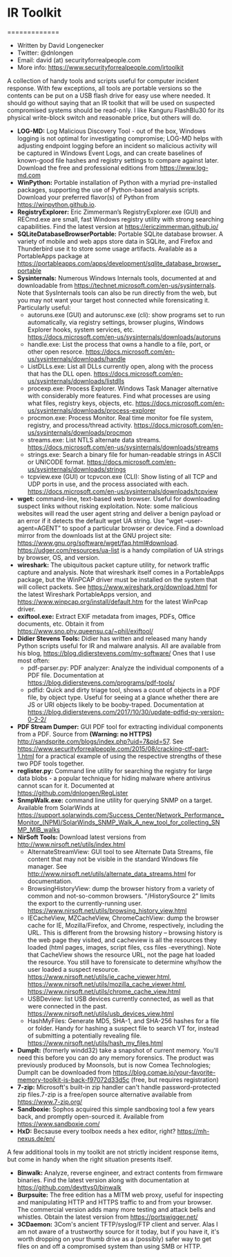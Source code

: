 # IR Toolkit
=============

* Written by David Longenecker
* Twitter: @dnlongen
* Email: david (at) securityforrealpeople.com
* More info: https://www.securityforrealpeople.com/irtoolkit

A collection of handy tools and scripts useful for computer incident response. With few exceptions, all tools are portable versions so the contents can be put on a USB flash drive for easy use where needed. It should go without saying that an IR toolkit that will be used on suspected compromised systems should be read-only. I like Kanguru FlashBlu30 for its physical write-block switch and reasonable price, but others will do.

* **LOG-MD:** Log Malicious Discovery Tool - out of the box, Windows logging is not optimal for investigating compromise; LOG-MD helps with adjusting endpoint logging before an incident so malicious activity will be captured in Windows Event Logs, and can create baselines of known-good file hashes and registry settings to compare against later. Download the free and professional editions from https://www.log-md.com
* **WinPython:** Portable installation of Python with a myriad pre-installed packages, supporting the use of Python-based analysis scripts. Download your preferred flavor(s) of Python from https://winpython.github.io.
* **RegistryExplorer:** Eric Zimmerman’s RegistryExplorer.exe (GUI) and RECmd.exe are small, fast Windows registry utility with strong searching capabilities. Find the latest version at https://ericzimmerman.github.io/
* **SQLiteDatabaseBrowserPortable:** Portable SQLite database browser. A variety of mobile and web apps store data in SQLite, and Firefox and Thunderbird use it to store some usage artifacts. Available as a PortableApps package at https://portableapps.com/apps/development/sqlite_database_browser_portable
* **Sysinternals:** Numerous Windows Internals tools, documented at and downloadable from https://technet.microsoft.com/en-us/sysinternals. Note that SysInternals tools can also be run directly from the web, but you may not want your target host connected while forensicating it. Particularly useful:
  * autoruns.exe (GUI) and autorunsc.exe (cli): show programs set to run automatically, via registry settings, browser plugins, Windows Explorer hooks, system services, etc. https://docs.microsoft.com/en-us/sysinternals/downloads/autoruns
  * handle.exe: List the process that owns a handle to a file, port, or other open resorce. https://docs.microsoft.com/en-us/sysinternals/downloads/handle
  * ListDLLs.exe: List all DLLs currently open, along with the process that has the DLL open. https://docs.microsoft.com/en-us/sysinternals/downloads/listdlls
  * procexp.exe: Process Explorer. Windows Task Manager alternative with considerably more features. Find what processes are using what files, registry keys, objects, etc. https://docs.microsoft.com/en-us/sysinternals/downloads/process-explorer
  * procmon.exe: Process Monitor. Real time monitor foe file system, registry, and process/thread activity. https://docs.microsoft.com/en-us/sysinternals/downloads/procmon
  * streams.exe: List NTLS alternate data streams. https://docs.microsoft.com/en-us/sysinternals/downloads/streams
  * strings.exe: Search a binary file for human-readable strings in ASCII or UNICODE format. https://docs.microsoft.com/en-us/sysinternals/downloads/strings
  * tcpview.exe (GUI) or tcpvcon.exe (CLI): Show listing of all TCP and UDP ports in use, and the process associated with each. https://docs.microsoft.com/en-us/sysinternals/downloads/tcpview
* **wget:** command-line, text-based web browser. Useful for downloading suspect links without risking exploitation. Note: some malicious websites will read the user agent string and deliver a benign payload or an error if it detects the default wget UA string. Use “wget –user-agent=AGENT” to spoof a particular browser or device.  Find a download mirror from the downloads list at the GNU project site: https://www.gnu.org/software/wget/faq.html#download. https://udger.com/resources/ua-list is a handy compilation of UA strings by browser, OS, and version.
* **wireshark:** The ubiquitous packet capture utility, for network traffic capture and analysis. Note that wireshark itself comes in a PortableApps package, but the WinPCAP driver must be installed on the system that will collect packets. See https://www.wireshark.org/download.html for the latest Wireshark PortableApps version, and https://www.winpcap.org/install/default.htm for the latest WinPcap driver.
* **exiftool.exe:** Extract EXIF metadata from images, PDFs, Office documents, etc. Obtain it from https://www.sno.phy.queensu.ca/~phil/exiftool/
* **Didier Stevens Tools:** Didier has written and released many handy Python scripts useful for IR and malware analysis. All are available from his blog, https://blog.didierstevens.com/my-software/ Ones that I use most often:
  * pdf-parser.py: PDF analyzer: Analyze the individual components of a PDF file. Documentation at https://blog.didierstevens.com/programs/pdf-tools/
  * pdfid: Quick and dirty triage tool, shows a count of objects in a PDF file, by object type. Useful for seeing at a glance whether there are JS or URI objects likely to be booby-traped. Documentation at https://blog.didierstevens.com/2017/10/30/update-pdfid-py-version-0-2-2/
* **PDF Stream Dumper:** GUI PDF tool for extracting individual components from a PDF. Source from **(Warning: no HTTPS)** http://sandsprite.com/blogs/index.php?uid=7&pid=57. See https://www.securityforrealpeople.com/2015/08/cracking-ctf-part-1.html for a practical example of using the respective strengths of these two PDF tools together.
* **reglister.py:** Command line utility for searching the registry for large data blobs - a popular technique for hiding malware where antivirus cannot scan for it. Documented at https://github.com/dnlongen/RegLister
* **SnmpWalk.exe:** command line utility for querying SNMP on a target. Available from SolarWinds at https://support.solarwinds.com/Success_Center/Network_Performance_Monitor_(NPM)/SolarWinds_SNMP_Walk_A_new_tool_for_collecting_SNMP_MIB_walks
* **NirSoft Tools:** Download latest versions from http://www.nirsoft.net/utils/index.html
  * AlternateStreamView: GUI tool to see Alternate Data Streams, file content that may not be visible in the standard Windows file manager. See http://www.nirsoft.net/utils/alternate_data_streams.html for documentation.
  * BrowsingHistoryView: dump the browser history from a variety of common and not-so-common browsers. "/HistorySource 2" limits the export to the currently-running user. https://www.nirsoft.net/utils/browsing_history_view.html
  * IECacheView, MZCacheView, ChromeCachView: dump the browser cache for IE, Mozilla/Firefox, and Chrome, respectively, including the URL. This is different from the browsing history – browsing history is the web page they visited, and cacheview is all the resources they loaded (html pages, images, script files, css files -everything). Note that CacheView shows the resource URL, not the page hat loaded the resource. You still have to forensicate to determine why/how the user loaded a suspect resource. https://www.nirsoft.net/utils/ie_cache_viewer.html, https://www.nirsoft.net/utils/mozilla_cache_viewer.html, https://www.nirsoft.net/utils/chrome_cache_view.html
  * USBDeview: list USB devices currently connected, as well as that were connected in the past. https://www.nirsoft.net/utils/usb_devices_view.html
  * HashMyFiles: Generate MD5, SHA-1, and SHA-256 hashes for a file or folder. Handy for hashing a suspect file to search VT for, instead of submitting a potentially revealing file. https://www.nirsoft.net/utils/hash_my_files.html
* **DumpIt:** (formerly windd32) take a snapshot of current memory. You'll need this before you can do any memory forensics. The product was previously produced by Moonsols, but is now Comea Technologies; DumpIt can be downloaded from https://blog.comae.io/your-favorite-memory-toolkit-is-back-f97072d33d5c (free, but requires registration)
* **7-zip:** Microsoft's built-in zip handler can't handle password-protected zip files.7-zip is a free/open source alternative available from https://www.7-zip.org/
* **Sandboxie:** Sophos acquired this simple sandboxing tool a few years back, and promptly open-sourced it. Available from https://www.sandboxie.com/
* **HxD:** Becsause every toolbox needs a hex editor, right? https://mh-nexus.de/en/

A few additional tools in my toolkit are not strictly incident response items, but come in handy when the right situation presents itself.

* **Binwalk:** Analyze, reverse engineer, and extract contents from firmware binaries. Find the latest version along with documentation at https://github.com/devttys0/binwalk
* **Burpsuite:** The free edition has a MITM web proxy, useful for inspecting and manipulating HTTP and HTTPS traffic to and from your browser. The commercial version adds many more testing and attack bells and whistles. Obtain the latest version from https://portswigger.net/
* **3CDaemon:** 3Com's ancient TFTP/syslog/FTP client and server. Alas I am not aware of a trustworthy source for it today, but if you have it, it's worth dropping on your thumb drive as a (possibly) safer way to get files on and off a compromised system than using SMB or HTTP.
